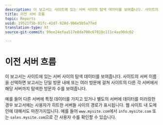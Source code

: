 ```yaml
---
description: 이 보고서는 사이트에 있는 서버 사이의 탐색 데이터를 보여줍니다. 사이트의 서버 이름을 선택하면 보고서는 단일 방문 내에 또는 여러 방문에 걸쳐 사이트의 다른 각 서버에서 해당 서버까지 탐색한 방문자 수를 보여줍니다.
title: 이전 서버 흐름
topic: Reports
uuid: 19521f5b-81fc-41d7-928d-9b6e5b5a77ed
translation-type: ht
source-git-commit: 99ee24efaa517e8da700c67818c111c4aa90dc02

---
```



# 이전 서버 흐름

이 보고서는 사이트에 있는 서버 사이의 탐색 데이터를 보여줍니다. 사이트의 서버 이름을 선택하면 보고서는 단일 방문 내에 또는 여러 방문에 걸쳐 사이트의 다른 각 서버에서 해당 서버까지 탐색한 방문자 수를 보여줍니다.

예를 들어 다른 서버에 특정 데이터를 가지고 있거나 별도의 서버에 데이터를 미러링한 경우 보고서에는 사용자가 히트한 서버들 사이의 경로가 표시됩니다. 웹 사이트 내 도메인에 대해서도 마찬가지입니다. 예를 들어 `www.mysite.com`에서 `info.mysite.com` 또는 `sales.mysite.com`으로 간 사용자 수를 확인할 수 있습니다.
